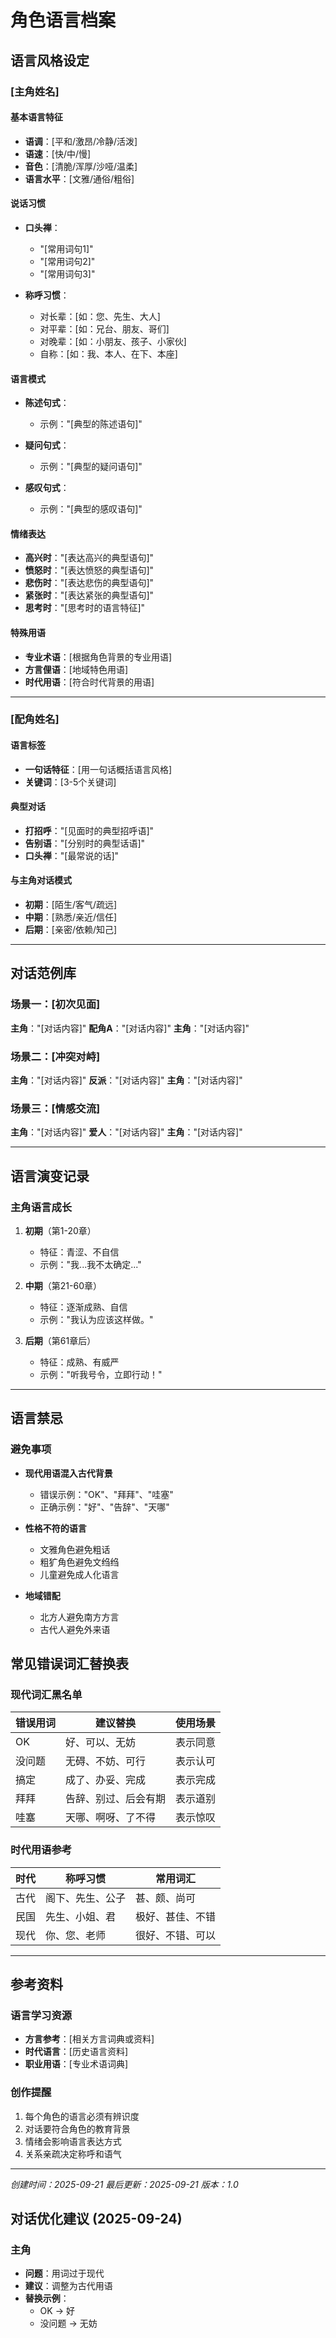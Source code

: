 # 角色语言档案

## 语言风格设定

### [主角姓名]

#### 基本语言特征
- **语调**：[平和/激昂/冷静/活泼]
- **语速**：[快/中/慢]
- **音色**：[清脆/浑厚/沙哑/温柔]
- **语言水平**：[文雅/通俗/粗俗]

#### 说话习惯
- **口头禅**：
  - "[常用词句1]"
  - "[常用词句2]"
  - "[常用词句3]"

- **称呼习惯**：
  - 对长辈：[如：您、先生、大人]
  - 对平辈：[如：兄台、朋友、哥们]
  - 对晚辈：[如：小朋友、孩子、小家伙]
  - 自称：[如：我、本人、在下、本座]

#### 语言模式
- **陈述句式**：
  - 示例："[典型的陈述语句]"

- **疑问句式**：
  - 示例："[典型的疑问语句]"

- **感叹句式**：
  - 示例："[典型的感叹语句]"

#### 情绪表达
- **高兴时**："[表达高兴的典型语句]"
- **愤怒时**："[表达愤怒的典型语句]"
- **悲伤时**："[表达悲伤的典型语句]"
- **紧张时**："[表达紧张的典型语句]"
- **思考时**："[思考时的语言特征]"

#### 特殊用语
- **专业术语**：[根据角色背景的专业用语]
- **方言俚语**：[地域特色用语]
- **时代用语**：[符合时代背景的用语]

---

### [配角姓名]

#### 语言标签
- **一句话特征**：[用一句话概括语言风格]
- **关键词**：[3-5个关键词]

#### 典型对话
- **打招呼**："[见面时的典型招呼语]"
- **告别语**："[分别时的典型话语]"
- **口头禅**："[最常说的话]"

#### 与主角对话模式
- **初期**：[陌生/客气/疏远]
- **中期**：[熟悉/亲近/信任]
- **后期**：[亲密/依赖/知己]

---

## 对话范例库

### 场景一：[初次见面]
**主角**："[对话内容]"
**配角A**："[对话内容]"
**主角**："[对话内容]"

### 场景二：[冲突对峙]
**主角**："[对话内容]"
**反派**："[对话内容]"
**主角**："[对话内容]"

### 场景三：[情感交流]
**主角**："[对话内容]"
**爱人**："[对话内容]"
**主角**："[对话内容]"

---

## 语言演变记录

### 主角语言成长
1. **初期**（第1-20章）
   - 特征：青涩、不自信
   - 示例："我...我不太确定..."

2. **中期**（第21-60章）
   - 特征：逐渐成熟、自信
   - 示例："我认为应该这样做。"

3. **后期**（第61章后）
   - 特征：成熟、有威严
   - 示例："听我号令，立即行动！"

---

## 语言禁忌

### 避免事项
- **现代用语混入古代背景**
  - 错误示例："OK"、"拜拜"、"哇塞"
  - 正确示例："好"、"告辞"、"天哪"

- **性格不符的语言**
  - 文雅角色避免粗话
  - 粗犷角色避免文绉绉
  - 儿童避免成人化语言

- **地域错配**
  - 北方人避免南方方言
  - 古代人避免外来语

## 常见错误词汇替换表

### 现代词汇黑名单
| 错误用词 | 建议替换 | 使用场景 |
|---------|---------|---------|
| OK | 好、可以、无妨 | 表示同意 |
| 没问题 | 无碍、不妨、可行 | 表示认可 |
| 搞定 | 成了、办妥、完成 | 表示完成 |
| 拜拜 | 告辞、别过、后会有期 | 表示道别 |
| 哇塞 | 天哪、啊呀、了不得 | 表示惊叹 |

### 时代用语参考
| 时代 | 称呼习惯 | 常用词汇 |
|------|---------|----------|
| 古代 | 阁下、先生、公子 | 甚、颇、尚可 |
| 民国 | 先生、小姐、君 | 极好、甚佳、不错 |
| 现代 | 你、您、老师 | 很好、不错、可以 |

---

## 参考资料

### 语言学习资源
- **方言参考**：[相关方言词典或资料]
- **时代语言**：[历史语言资料]
- **职业用语**：[专业术语词典]

### 创作提醒
1. 每个角色的语言必须有辨识度
2. 对话要符合角色的教育背景
3. 情绪会影响语言表达方式
4. 关系亲疏决定称呼和语气

---
*创建时间：2025-09-21*
*最后更新：2025-09-21*
*版本：1.0*
## 对话优化建议 (2025-09-24)

### 主角
- **问题**：用词过于现代
- **建议**：调整为古代用语
- **替换示例**：
  - OK → 好
  - 没问题 → 无妨

